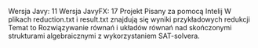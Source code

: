 Wersja Javy: 11
Wersja JavyFX: 17
Projekt Pisany za pomocą Intelij
W plikach reduction.txt i result.txt znajdują się wyniki przykładowych redukcji
Temat to Rozwiązywanie równań i układów równań nad skończonymi strukturami algebraicznymi z wykorzystaniem SAT-solvera.
